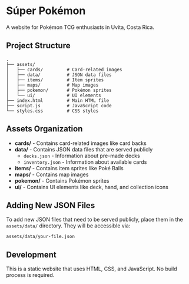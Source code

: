# Súper Pokémon

A website for Pokémon TCG enthusiasts in Uvita, Costa Rica.

## Project Structure

```
.
├── assets/
│   ├── cards/         # Card-related images
│   ├── data/          # JSON data files
│   ├── items/         # Item sprites
│   ├── maps/          # Map images
│   ├── pokemon/       # Pokémon sprites
│   └── ui/            # UI elements
├── index.html         # Main HTML file
├── script.js          # JavaScript code
└── styles.css         # CSS styles
```

## Assets Organization

- **cards/** - Contains card-related images like card backs
- **data/** - Contains JSON data files that are served publicly
  - `decks.json` - Information about pre-made decks
  - `inventory.json` - Information about available cards
- **items/** - Contains item sprites like Poké Balls
- **maps/** - Contains map images
- **pokemon/** - Contains Pokémon sprites
- **ui/** - Contains UI elements like deck, hand, and collection icons

## Adding New JSON Files

To add new JSON files that need to be served publicly, place them in the `assets/data/` directory. They will be accessible via:

```
assets/data/your-file.json
```

## Development

This is a static website that uses HTML, CSS, and JavaScript. No build process is required. 